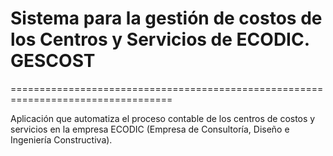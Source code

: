 # Sistema para la gestión de costos de los Centros y Servicios de ECODIC. GESCOST
==================================================================================

Aplicación que automatiza el proceso contable de los centros de costos y servicios en la empresa ECODIC 
(Empresa de Consultoría, Diseño e Ingeniería Constructiva).
